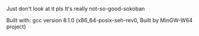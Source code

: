 Just don't look at it pls
It's really not-so-good-sokoban

Built with:
gcc version 8.1.0 (x86_64-posix-seh-rev0, Built by MinGW-W64 project) 